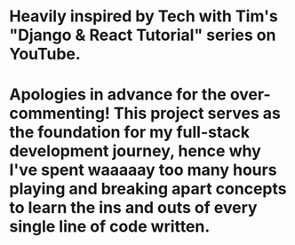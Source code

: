 # Heavily inspired by Tech with Tim's "Django & React Tutorial" series on YouTube.
# Apologies in advance for the over-commenting! This project serves as the foundation for my full-stack development journey, hence why I've spent waaaaay too many hours playing and breaking apart concepts to learn the ins and outs of every single line of code written. 
